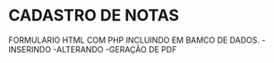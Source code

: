 # CADASTRO DE NOTAS 
 FORMULARIO HTML COM PHP INCLUINDO EM BAMCO DE DADOS.
-INSERINDO
-ALTERANDO
-GERAÇÃO DE PDF

